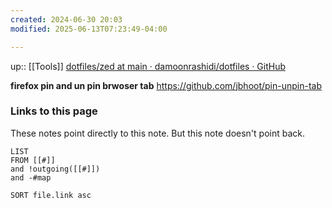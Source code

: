 ```yaml
---
created: 2024-06-30 20:03
modified: 2025-06-13T07:23:49-04:00

---
```

up::  [[Tools]]
[dotfiles/zed at main · damoonrashidi/dotfiles · GitHub](https://github.com/damoonrashidi/dotfiles/tree/main/zed)

**firefox pin and un pin brwoser tab**
https://github.com/jbhoot/pin-unpin-tab
### Links to this page
These notes point directly to this note. But this note doesn't point back.
```dataview
LIST
FROM [[#]]
and !outgoing([[#]])
and -#map

SORT file.link asc
```
